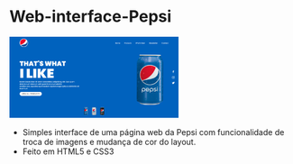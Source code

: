 # Web-interface-Pepsi

<img src="pepsi.png" width="300">

* Simples interface de uma página web da Pepsi com funcionalidade de troca de imagens e mudança de cor do layout.
* Feito em HTML5 e CSS3
